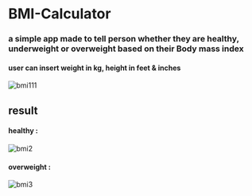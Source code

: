 # BMI-Calculator
### a simple app made to tell person whether they are healthy, underweight or overweight based on their Body mass index 


#### user can insert weight in kg, height in feet & inches
![bmi111](https://github.com/rahul6570/BMI-Calculator/assets/106577166/0d8d002d-328d-48ce-8799-eceb6559283b)









## result

#### healthy :
![bmi2](https://github.com/rahul6570/BMI-Calculator/assets/106577166/64bbe931-cc63-4570-baa9-3919294a8ea4)

#### overweight :
![bmi3](https://github.com/rahul6570/BMI-Calculator/assets/106577166/cf7b4a12-3a1a-4151-9022-4f4008160473)

